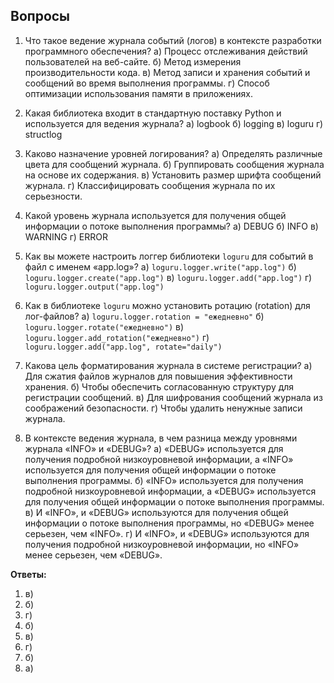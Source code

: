 ## Вопросы

1. Что такое ведение журнала событий (логов) в контексте разработки программного обеспечения?
    а) Процесс отслеживания действий пользователей на веб-сайте.
    б) Метод измерения производительности кода.
    в) Метод записи и хранения событий и сообщений во время выполнения программы.
    г) Способ оптимизации использования памяти в приложениях.

2. Какая библиотека входит в стандартную поставку Python и используется для ведения журнала?
    а) logbook
    б) logging
    в) loguru
    г) structlog

3. Каково назначение уровней логирования?
    а) Определять различные цвета для сообщений журнала.
    б) Группировать сообщения журнала на основе их содержания.
    в) Установить размер шрифта сообщений журнала.
    г) Классифицировать сообщения журнала по их серьезности.

4. Какой уровень журнала используется для получения общей информации о потоке выполнения программы?
    а) DEBUG
    б) INFO
    в) WARNING
    г) ERROR

5. Как вы можете настроить логгер библиотеки `loguru` для событий в файл с именем «app.log»?
    а) `loguru.logger.write("app.log")`
    б) `loguru.logger.create("app.log")`
    в) `loguru.logger.add("app.log")`
    г) `loguru.logger.output("app.log")`

6. Как в библиотеке `loguru` можно установить ротацию (rotation) для лог-файлов?
    а) `loguru.logger.rotation = "ежедневно"`
    б) `loguru.logger.rotate("ежедневно")`
    в) `loguru.logger.add_rotation("ежедневно")`
    г) `loguru.logger.add("app.log", rotate="daily")`

7. Какова цель форматирования журнала в системе регистрации?
    а) Для сжатия файлов журналов для повышения эффективности хранения.
    б) Чтобы обеспечить согласованную структуру для регистрации сообщений.
    в) Для шифрования сообщений журнала из соображений безопасности.
    г) Чтобы удалить ненужные записи журнала.

8. В контексте ведения журнала, в чем разница между уровнями журнала «INFO» и «DEBUG»?
    а) «DEBUG» используется для получения подробной низкоуровневой информации, а «INFO» используется для получения общей информации о потоке выполнения программы.
    б) «INFO» используется для получения подробной низкоуровневой информации, а «DEBUG» используется для получения общей информации о потоке выполнения программы.
    в) И «INFO», и «DEBUG» используются для получения общей информации о потоке выполнения программы, но «DEBUG» менее серьезен, чем «INFO».
    г) И «INFO», и «DEBUG» используются для получения подробной низкоуровневой информации, но «INFO» менее серьезен, чем «DEBUG».
    

**Ответы:**
1. в)
2. б)
3. г)
4. б)
5. в)
6. г)
7. б)
8. а)